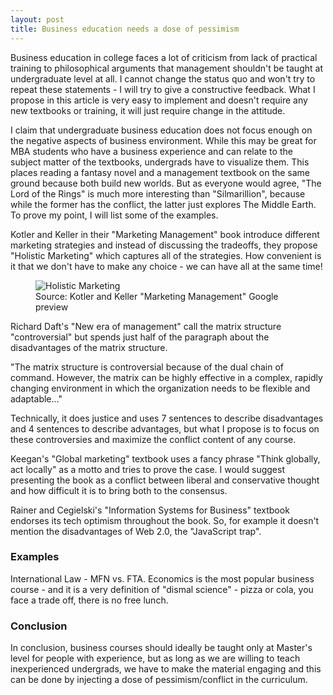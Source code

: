 ```yaml
---
layout: post
title: Business education needs a dose of pessimism
---
```


Business education in college faces a lot of criticism from lack of practical training to philosophical arguments that management shouldn't be taught at undergraduate level at all. I cannot change the status quo and won't try to repeat these statements - I will try to give a constructive feedback. What I propose in this article is very easy to implement and doesn't require any new textbooks or training, it will just require change in the attitude.  

I claim that undergraduate business education does not focus enough on the negative aspects of business environment. While this may be great for MBA students who have a business experience and can relate to the subject matter of the textbooks, undergrads have to visualize them. This places reading a fantasy novel and a management textbook on the same ground because both build new worlds. But as everyone would agree, "The Lord of the Rings" is much more interesting than "Silmarillion", because while the former has the conflict, the latter just explores The Middle Earth. To prove my point, I will list some of the examples.  


Kotler and Keller in their "Marketing Management" book introduce different marketing strategies and instead of discussing the tradeoffs, they propose "Holistic Marketing" which captures all of the strategies. How convenient is it that we don't have to make any choice - we can have all at the same time!

<figure class="blog">
	<img src="/assets/img/holistic_marketing.png" alt="Holistic Marketing">
	<figcaption>Source: Kotler and Keller "Marketing Management" Google preview</figcaption>
</figure>


Richard Daft's "New era of management" call the matrix structure "controversial" but spends just half of the paragraph about the disadvantages of the matrix structure.  

"The matrix structure is controversial because of the dual chain of command. However, the matrix can be highly effective in a complex, rapidly changing environment in which the organization needs to be flexible and adaptable..."

Technically, it does justice and uses 7 sentences to describe disadvantages and 4 sentences to describe advantages, but what I propose is to focus on these controversies and maximize the conflict content of any course.  


Keegan's "Global marketing" textbook uses a fancy phrase "Think globally, act locally" as a motto and tries to prove the case. I would suggest presenting the book as a conflict between liberal and conservative thought and how difficult it is to bring both to the consensus.  


Rainer and Cegielski's "Information Systems for Business" textbook endorses its tech optimism throughout the book. So, for example it doesn't mention the disadvantages of Web 2.0, the "JavaScript trap".  

### Examples

International Law - MFN vs. FTA. Economics is the most popular business course - and it is a very definition of "dismal science" - pizza or cola, you face a trade off, there is no free lunch. 

### Conclusion

In conclusion, business courses should ideally be taught only at Master's level for people with experience, but as long as we are willing to teach inexperienced undergrads, we have to make the material engaging and this can be done by injecting a dose of pessimism/conflict in the curriculum.
